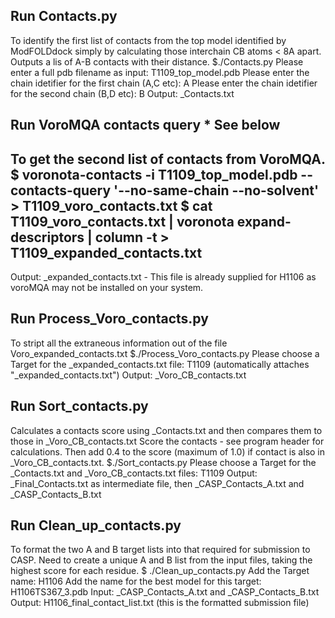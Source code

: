 Run Contacts.py
---------------
To identify the first list of contacts from the top model identified by ModFOLDdock simply by calculating those interchain CB atoms < 8A apart.
Outputs a lis of A-B contacts with their distance.
$./Contacts.py
Please enter a full pdb filename as input: T1109_top_model.pdb
Please enter the chain idetifier for the first chain (A,C etc): A
Please enter the chain idetifier for the second chain (B,D etc): B
Output: <target>_Contacts.txt

Run VoroMQA contacts query * See below
--------------------------
To get the second list of contacts from VoroMQA.
$ voronota-contacts -i T1109_top_model.pdb --contacts-query '--no-same-chain --no-solvent' > T1109_voro_contacts.txt
$ cat T1109_voro_contacts.txt | voronota expand-descriptors | column -t > T1109_expanded_contacts.txt
--
Output: <target>_expanded_contacts.txt - This file is already supplied for H1106 as voroMQA may not be installed on your system.

Run Process_Voro_contacts.py
----------------------------
To stript all the extraneous information out of the file Voro_expanded_contacts.txt
$./Process_Voro_contacts.py
Please choose a Target for the _expanded_contacts.txt file: T1109 (automatically attaches "_expanded_contacts.txt")
Output: <target>_Voro_CB_contacts.txt

Run Sort_contacts.py
--------------------
Calculates a contacts score using <model>_Contacts.txt and then compares them to those in <target>_Voro_CB_contacts.txt
Score the contacts - see program header for calculations. Then add 0.4 to the score (maximum of 1.0) if contact is also in <target>_Voro_CB_contacts.txt.
$./Sort_contacts.py
Please choose a Target for the _Contacts.txt and _Voro_CB_contacts.txt files: T1109
Output: <target>_Final_Contacts.txt as intermediate file, then <target>_CASP_Contacts_A.txt and <target>_CASP_Contacts_B.txt

Run Clean_up_contacts.py
------------------------
To format the two A and B target lists into that required for submission to CASP. Need to create a unique A and B list from the input files, taking the highest score for each residue.
$ ./Clean_up_contacts.py
Add the Target name: H1106
Add the name for the best model for this target: H1106TS367_3.pdb
Input: <target>_CASP_Contacts_A.txt and <target>_CASP_Contacts_B.txt
Output: H1106_final_contact_list.txt (this is the formatted submission file)
